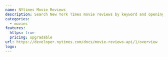 ```yaml
---
name: NYtimes Movie Reviews
description: Search New York Times movie reviews by keyword and opening date and filter by Critics' picks.
categories:
  - movies
features:
  https: true
  pricing: upgradable
url: https://developer.nytimes.com/docs/movie-reviews-api/1/overview
logo:
---
```


